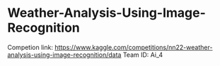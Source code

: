 # Weather-Analysis-Using-Image-Recognition
Competion link: https://www.kaggle.com/competitions/nn22-weather-analysis-using-image-recognition/data
Team ID: Ai_4
